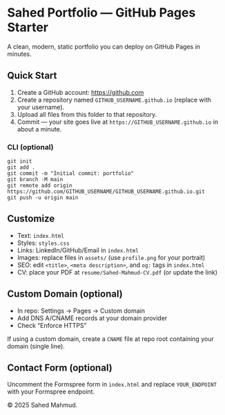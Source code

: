 # Sahed Portfolio — GitHub Pages Starter

A clean, modern, static portfolio you can deploy on GitHub Pages in minutes.

## Quick Start

1. Create a GitHub account: https://github.com
2. Create a repository named `GITHUB_USERNAME.github.io` (replace with your username).
3. Upload all files from this folder to that repository.
4. Commit — your site goes live at `https://GITHUB_USERNAME.github.io` in about a minute.

### CLI (optional)
```
git init
git add .
git commit -m "Initial commit: portfolio"
git branch -M main
git remote add origin https://github.com/GITHUB_USERNAME/GITHUB_USERNAME.github.io.git
git push -u origin main
```

## Customize
- Text: `index.html`
- Styles: `styles.css`
- Links: LinkedIn/GitHub/Email in `index.html`
- Images: replace files in `assets/` (use `profile.png` for your portrait)
- SEO: edit `<title>`, `<meta description>`, and `og:` tags in `index.html`
- CV: place your PDF at `resume/Sahed-Mahmud-CV.pdf` (or update the link)

## Custom Domain (optional)
- In repo: Settings → Pages → Custom domain
- Add DNS A/CNAME records at your domain provider
- Check “Enforce HTTPS”

If using a custom domain, create a `CNAME` file at repo root containing your domain (single line).

## Contact Form (optional)
Uncomment the Formspree form in `index.html` and replace `YOUR_ENDPOINT` with your Formspree endpoint.

© 2025 Sahed Mahmud.
